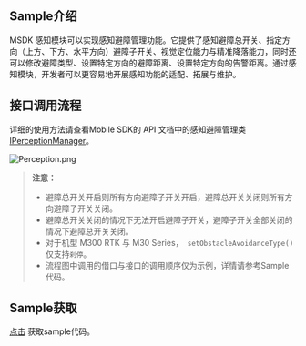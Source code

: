 ## Sample介绍
MSDK 感知模块可以实现感知避障管理功能。它提供了感知避障总开关、指定方向（上方、下方、水平方向）避障子开关、视觉定位能力与精准降落能力，同时还可以修改避障类型、设置特定方向的避障距离、设置特定方向的告警距离。通过感知模块，开发者可以更容易地开展感知功能的适配、拓展与维护。



## 接口调用流程

详细的使用方法请查看Mobile SDK的 API 文档中的感知避障管理类[IPerceptionManager]()。

![Perception.png](https://terra-1-g.djicdn.com/84f990b0bbd145e6a3930de0c55d3b2b/admin/doc/99979fed-5cf8-4e7c-b805-c774d17b801f.png)

> **注意：**
> * 避障总开关开启则所有方向避障子开关开启，避障总开关关闭则所有方向避障子开关关闭。
> * 避障总开关关闭的情况下无法开启避障子开关，避障子开关全部关闭的情况下避障总开关关闭。
> * 对于机型 M300 RTK 与 M30 Series，` setObstacleAvoidanceType()`仅支持`刹停`。
> * 流程图中调用的借口与接口的调用顺序仅为示例，详情请参考Sample代码。

## Sample获取

 [点击](https://github.com/dji-sdk/Mobile-SDK-Android-V5) 获取sample代码。
